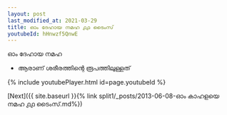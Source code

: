 ```yaml
---
layout: post
last_modified_at: 2021-03-29
title: ഓം ദേഹായ നമഹ ൧൧ ടൈംസ്
youtubeId: hHnwzf5QnwE
---
```

 
 
 ഓം ദേഹായ നമഹ 
 
 -  ആരാണ് ശരീരത്തിന്റെ രൂപത്തിലുള്ളത് 
 
  
 
  
 
 
 
 
 
 


{% include youtubePlayer.html id=page.youtubeId %}
 
[Next]({{ site.baseurl }}{% link  split1/_posts/2013-06-08-ഓം കാഹളയെ നമഹ ൧൧ ടൈംസ്.md%})
 
